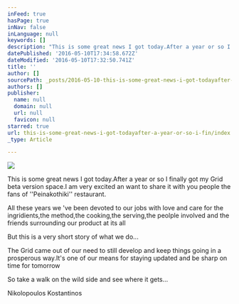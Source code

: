```yaml
---
inFeed: true
hasPage: true
inNav: false
inLanguage: null
keywords: []
description: "This is some great news I got today.After a year or so I finally got my Grid beta version space.I am very excited an want to share it with you people the fans of ''Peinakothiki'' restaurant."
datePublished: '2016-05-10T17:34:58.672Z'
dateModified: '2016-05-10T17:32:50.741Z'
title: ''
author: []
sourcePath: _posts/2016-05-10-this-is-some-great-news-i-got-todayafter-a-year-or-so-i-fin.md
authors: []
publisher:
  name: null
  domain: null
  url: null
  favicon: null
starred: true
url: this-is-some-great-news-i-got-todayafter-a-year-or-so-i-fin/index.html
_type: Article

---
```

![](https://the-grid-user-content.s3-us-west-2.amazonaws.com/bc8237bd-acd3-4936-b528-1f4031cb5d23.jpg)

This is some great news I got today.After a year or so I finally got my Grid beta version space.I am very excited an want to share it with you people the fans of ''Peinakothiki'' restaurant.

All these years we 've been devoted to our jobs with love and care for the ingridients,the method,the cooking,the serving,the peolple involved and the friends surrounding our product at its all

But this is a very short story of what we do...

The Grid came out of our need to still develop and keep things going in a prosperous way.It's one of our means for staying updated and be sharp on time for tomorrow

So take a walk on the wild side and see where it gets...

Nikolopoulos Kostantinos